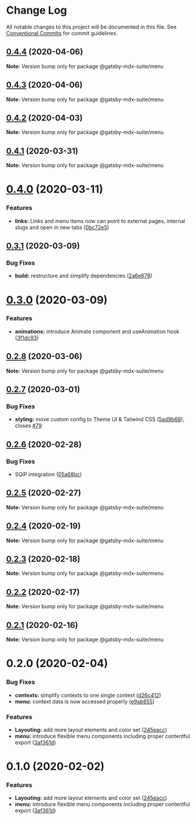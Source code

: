 # Change Log

All notable changes to this project will be documented in this file.
See [Conventional Commits](https://conventionalcommits.org) for commit guidelines.

## [0.4.4](https://github.com/axe312ger/gatsby-suite-mdx/compare/@gatsby-mdx-suite/menu@0.4.3...@gatsby-mdx-suite/menu@0.4.4) (2020-04-06)

**Note:** Version bump only for package @gatsby-mdx-suite/menu





## [0.4.3](https://github.com/axe312ger/gatsby-suite-mdx/compare/@gatsby-mdx-suite/menu@0.4.2...@gatsby-mdx-suite/menu@0.4.3) (2020-04-06)

**Note:** Version bump only for package @gatsby-mdx-suite/menu





## [0.4.2](https://github.com/axe312ger/gatsby-suite-mdx/compare/@gatsby-mdx-suite/menu@0.4.1...@gatsby-mdx-suite/menu@0.4.2) (2020-04-03)

**Note:** Version bump only for package @gatsby-mdx-suite/menu





## [0.4.1](https://github.com/axe312ger/gatsby-suite-mdx/compare/@gatsby-mdx-suite/menu@0.4.0...@gatsby-mdx-suite/menu@0.4.1) (2020-03-31)

**Note:** Version bump only for package @gatsby-mdx-suite/menu





# [0.4.0](https://github.com/axe312ger/gatsby-suite-mdx/compare/@gatsby-mdx-suite/menu@0.3.1...@gatsby-mdx-suite/menu@0.4.0) (2020-03-11)


### Features

* **links:** Links and menu items now can point to external pages, internal slugs and open in new tabs ([0bc72e5](https://github.com/axe312ger/gatsby-suite-mdx/commit/0bc72e5128aed977f0834bc3e237fc96a169894d))





## [0.3.1](https://github.com/axe312ger/gatsby-mdx-suite/compare/@gatsby-mdx-suite/menu@0.3.0...@gatsby-mdx-suite/menu@0.3.1) (2020-03-09)


### Bug Fixes

* **build:** restructure and simplify dependencies ([2a6e678](https://github.com/axe312ger/gatsby-mdx-suite/commit/2a6e6784431358d1bc05f76912455c28ed565db0))





# [0.3.0](https://github.com/axe312ger/gatsby-mdx-suite/compare/@gatsby-mdx-suite/menu@0.2.8...@gatsby-mdx-suite/menu@0.3.0) (2020-03-09)


### Features

* **animations:** introduce Animate component and useAnimation hook ([3f1dc93](https://github.com/axe312ger/gatsby-mdx-suite/commit/3f1dc93ce4e2f57718c8f94a9f96aadc6b94014b))





## [0.2.8](https://github.com/axe312ger/gatsby-mdx-suite/compare/@gatsby-mdx-suite/menu@0.2.7...@gatsby-mdx-suite/menu@0.2.8) (2020-03-06)

**Note:** Version bump only for package @gatsby-mdx-suite/menu





## [0.2.7](https://github.com/axe312ger/gatsby-mdx-suite/compare/@gatsby-mdx-suite/menu@0.2.6...@gatsby-mdx-suite/menu@0.2.7) (2020-03-01)


### Bug Fixes

* **styling:** move custom config to Theme UI & Tailwind CSS ([5ad9b68](https://github.com/axe312ger/gatsby-mdx-suite/commit/5ad9b68fe0e817169c212dd4eb67c847ee8e2049)), closes [#79](https://github.com/axe312ger/gatsby-mdx-suite/issues/79)





## [0.2.6](https://github.com/axe312ger/gatsby-mdx-suite/compare/@gatsby-mdx-suite/menu@0.2.5...@gatsby-mdx-suite/menu@0.2.6) (2020-02-28)


### Bug Fixes

* SQIP integration ([05a68bc](https://github.com/axe312ger/gatsby-mdx-suite/commit/05a68bcdfeb10faa4f516a48f0bbdad9c3d3eb63))





## [0.2.5](https://github.com/axe312ger/gatsby-mdx-suite/compare/@gatsby-mdx-suite/menu@0.2.4...@gatsby-mdx-suite/menu@0.2.5) (2020-02-27)

**Note:** Version bump only for package @gatsby-mdx-suite/menu





## [0.2.4](https://github.com/axe312ger/gatsby-mdx-suite/compare/@gatsby-mdx-suite/menu@0.2.3...@gatsby-mdx-suite/menu@0.2.4) (2020-02-19)

**Note:** Version bump only for package @gatsby-mdx-suite/menu





## [0.2.3](https://github.com/axe312ger/gatsby-mdx-suite/compare/@gatsby-mdx-suite/menu@0.2.2...@gatsby-mdx-suite/menu@0.2.3) (2020-02-18)

**Note:** Version bump only for package @gatsby-mdx-suite/menu





## [0.2.2](https://github.com/axe312ger/gatsby-mdx-suite/compare/@gatsby-mdx-suite/menu@0.2.1...@gatsby-mdx-suite/menu@0.2.2) (2020-02-17)

**Note:** Version bump only for package @gatsby-mdx-suite/menu





## [0.2.1](https://github.com/axe312ger/gatsby-mdx-suite/compare/@gatsby-mdx-suite/menu@0.2.0...@gatsby-mdx-suite/menu@0.2.1) (2020-02-16)

**Note:** Version bump only for package @gatsby-mdx-suite/menu





# 0.2.0 (2020-02-04)


### Bug Fixes

* **contexts:** simplify contexts to one single context ([d26c412](https://github.com/axe312ger/gatsby-mdx-suite/commit/d26c412b7f7b88840c594b45d25520251d0baef2))
* **menu:** context data is now accessed properly ([e9ab855](https://github.com/axe312ger/gatsby-mdx-suite/commit/e9ab8559fa7d61741039995c57bf27a6f587d267))


### Features

* **Layouting:** add more layout elements and color set ([245eacc](https://github.com/axe312ger/gatsby-mdx-suite/commit/245eaccc617a5a2fd061ad399da68829672687c3))
* **menu:** introduce flexible menu components including proper contentful export ([3af361d](https://github.com/axe312ger/gatsby-mdx-suite/commit/3af361d019cd9c4c5a5d54971b986e9696f690d5))





# 0.1.0 (2020-02-02)


### Features

* **Layouting:** add more layout elements and color set ([245eacc](https://github.com/axe312ger/gatsby-mdx-suite/commit/245eaccc617a5a2fd061ad399da68829672687c3))
* **menu:** introduce flexible menu components including proper contentful export ([3af361d](https://github.com/axe312ger/gatsby-mdx-suite/commit/3af361d019cd9c4c5a5d54971b986e9696f690d5))

